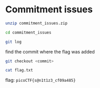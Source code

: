 
# Commitment issues

```bash
unzip commitment_issues.zip
```

```bash
cd commitment_issues
```

```bash
git log
```

find the commit where the flag was added

```bash
git checkout <commit>
```

```bash
cat flag.txt
```

flag: `picoCTF{s@n1t1z3_cf09a485}`

